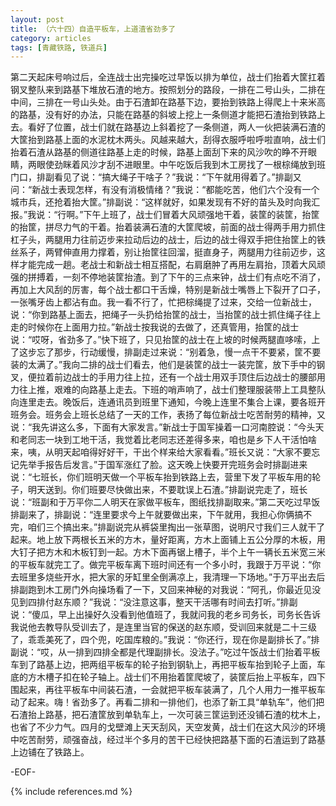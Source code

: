```yaml
---
layout: post
title: （六十四）自造平板车，上道渣省劲多了
category: articles
tags: [青藏铁路, 铁道兵]
---
```


第二天起床号响过后，全连战士出完操吃过早饭以排为单位，战士们抬着大筐扛着钢叉整队来到路基下堆放石渣的地方。按照划分的路段，一排在二号山头，二排在中间，三排在一号山头处。由于石渣卸在路基下边，要抬到铁路上得爬上十来米高的路基，没有好的办法，只能在路基的斜坡上挖上一条侧道才能把石渣抬到铁路上去。看好了位置，战士们就在路基边上斜着挖了一条侧道，两人一伙把装满石渣的大筐抬到路基上面的水泥枕木两头。风越来越大，刮得衣服呼啦呼啦直响，战士们抬着石渣从路基的侧道往路基上走的时候，路基上面刮下来的风沙吹的睁不开眼睛，两眼使劲眯着风沙才刮不进眼里。中午吃饭后我到木工房找了一根棕绳放到班门口，排副看见了说：“搞大绳子干啥子？”我说：“下午就用得着了。”排副又问：“新战士表现怎样，有没有消极情绪？”我说：“都能吃苦，他们六个没有一个城市兵，还抢着抬大筐。”排副说：“这样就好，如果发现有不好的苗头及时向我汇报。”我说：“行啊。”下午上班了，战士们冒着大风顽强地干着，装筐的装筐，抬筐的抬筐，拼尽力气的干着。抬着装满石渣的大筐爬坡，前面的战士得两手用力抓住杠子头，两腿用力往前迈步来拉动后边的战士，后边的战士得双手把住抬筐上的铁丝系子，两臂伸直用力撑着，别让抬筐往回溜，挺直身子，两腿用力往前迈步，这样才能完成一趟。老战士和新战士相互搭配，右肩磨肿了再用左肩抬，顶着大风顽强的拼搏着，一刻不停地装筐抬渣。到了下午的三点来钟，战士们有点吃不消了，再加上大风刮的厉害，每个战士都口干舌燥，特别是新战士嘴唇上下裂开了口子，一张嘴牙齿上都沾有血。我一看不行了，忙把棕绳提了过来，交给一位新战士，说：“你到路基上面去，把绳子一头扔给抬筐的战士，当抬筐的战士抓住绳子往上走的时候你在上面用力拉。”新战士按我说的去做了，还真管用，抬筐的战士说：“哎呀，省劲多了。”快下班了，只见抬筐的战士在上坡的时候两腿直哆嗦，上了这步忘了那步，行动缓慢，排副走过来说：“别着急，慢一点干不要紧，筐不要装的太满了。”我向二排的战士们看去，他们是装筐的战士一装完筐，放下手中的钢叉，便拉着前边战士的手用力往上拉，还有一个战士用双手顶住后边战士的腰部用力往上推，艰难的向路基上走去。下班的哨声响了，战士们整理服装带上工具整队向连里走去。晚饭后，连通讯员到班里下通知，今晚上连里不集合上课，要各班开班务会。班务会上班长总结了一天的工作，表扬了每位新战士吃苦耐劳的精神，又说：“我先讲这么多，下面有大家发言。”新战士于国军操着一口河南腔说：“今头天和老同志一块到工地干活，我觉着比老同志还差得多来，咱也是乡下人干活怕啥来，咦，从明天起咱得好好干，干出个样来给大家看看。”班长又说：“大家不要忘记先举手报告后发言。”于国军涨红了脸。这天晚上快要开完班务会时排副进来说：“七班长，你们班明天做一个平板车抬到铁路上去，营里下发了平板车用的轮子，明天送到。你们班要尽快做出来，不要耽误上石渣。”排副说完走了，班长说：“班副和于万平你二人明天在家做平板车，图纸找排副取来。”第二天吃过早饭排副来了，排副说：“连里要求今上午就要做出来，下午就用，我担心你俩搞不完，咱们三个搞出来。”排副说完从裤袋里掏出一张草图，说明尺寸我们三人就干了起来。地上放下两根长五米的方木，量好距离，方木上面铺上五公分厚的木板，用大钉子把方木和木板钉到一起。方木下面再锯上槽子，半个上午一辆长五米宽三米的平板车就完工了。做完平板车离下班时间还有一个多小时，我跟于万平说：“你去班里多烧些开水，把大家的牙缸里全倒满凉上，我清理一下场地。”于万平出去后排副跑到木工房门外向操场看了一下，又回来神秘的对我说：“阿孔，你最近见没见到四排付赵东顺？”我说：“没注意这事，整天干活哪有时间去打听。”排副说：“傻瓜，早上出操好久没看到他值班了，我就问我的老乡司务长，司务长告诉我说他去教导队受训去了，是连里当官的保送的赵东顺，受训回来就是二十三级了，乖乖美死了，四个兜，吃国库粮的。”我说：“你还行，现在你是副排长了。”排副说：“哎，从一排到四排全都是代理副排长。没法子。”吃过午饭战士们抬着平板车到了路基上边，把两组平板车的轮子抬到钢轨上，再把平板车抬到轮子上面，车底的方木槽子扣在轮子轴上。战士们不用抬着筐爬坡了，装筐后抬上平板车，四下围起来，再往平板车中间装石渣，一会就把平板车装满了，几个人用力一推平板车动了起来。嗨！省劲多了。再看二排和一排他们，也添了新工具“单轨车”，他们把石渣抬上路基，把石渣筐放到单轨车上，一次可装三筐运到还没铺石渣的枕木上，也省了不少力气。四月的戈壁滩上天天刮风，天空发黄，战士们在这大风沙的环境中吃苦耐劳，顽强奋战，经过半个多月的苦干已经快把路基下面的石渣运到了路基上边铺在了铁路上。

-EOF-

{% include references.md %}
